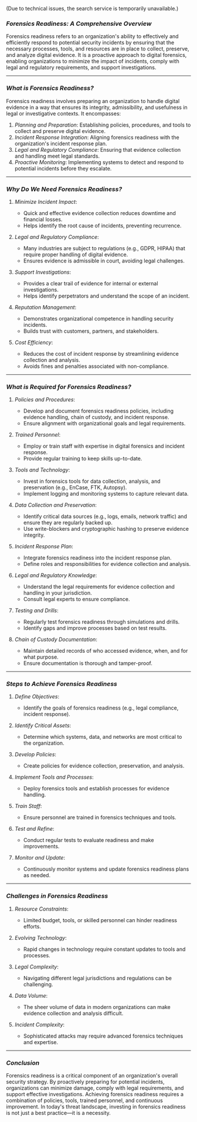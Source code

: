 (Due to technical issues, the search service is temporarily unavailable.)

### *Forensics Readiness: A Comprehensive Overview*

Forensics readiness refers to an organization's ability to effectively and efficiently respond to potential security incidents by ensuring that the necessary processes, tools, and resources are in place to collect, preserve, and analyze digital evidence. It is a proactive approach to digital forensics, enabling organizations to minimize the impact of incidents, comply with legal and regulatory requirements, and support investigations.

---

### *What is Forensics Readiness?*

Forensics readiness involves preparing an organization to handle digital evidence in a way that ensures its integrity, admissibility, and usefulness in legal or investigative contexts. It encompasses:

1. *Planning and Preparation*: Establishing policies, procedures, and tools to collect and preserve digital evidence.
2. *Incident Response Integration*: Aligning forensics readiness with the organization's incident response plan.
3. *Legal and Regulatory Compliance*: Ensuring that evidence collection and handling meet legal standards.
4. *Proactive Monitoring*: Implementing systems to detect and respond to potential incidents before they escalate.

---

### *Why Do We Need Forensics Readiness?*

1. *Minimize Incident Impact*:
   - Quick and effective evidence collection reduces downtime and financial losses.
   - Helps identify the root cause of incidents, preventing recurrence.

2. *Legal and Regulatory Compliance*:
   - Many industries are subject to regulations (e.g., GDPR, HIPAA) that require proper handling of digital evidence.
   - Ensures evidence is admissible in court, avoiding legal challenges.

3. *Support Investigations*:
   - Provides a clear trail of evidence for internal or external investigations.
   - Helps identify perpetrators and understand the scope of an incident.

4. *Reputation Management*:
   - Demonstrates organizational competence in handling security incidents.
   - Builds trust with customers, partners, and stakeholders.

5. *Cost Efficiency*:
   - Reduces the cost of incident response by streamlining evidence collection and analysis.
   - Avoids fines and penalties associated with non-compliance.

---

### *What is Required for Forensics Readiness?*

1. *Policies and Procedures*:
   - Develop and document forensics readiness policies, including evidence handling, chain of custody, and incident response.
   - Ensure alignment with organizational goals and legal requirements.

2. *Trained Personnel*:
   - Employ or train staff with expertise in digital forensics and incident response.
   - Provide regular training to keep skills up-to-date.

3. *Tools and Technology*:
   - Invest in forensics tools for data collection, analysis, and preservation (e.g., EnCase, FTK, Autopsy).
   - Implement logging and monitoring systems to capture relevant data.

4. *Data Collection and Preservation*:
   - Identify critical data sources (e.g., logs, emails, network traffic) and ensure they are regularly backed up.
   - Use write-blockers and cryptographic hashing to preserve evidence integrity.

5. *Incident Response Plan*:
   - Integrate forensics readiness into the incident response plan.
   - Define roles and responsibilities for evidence collection and analysis.

6. *Legal and Regulatory Knowledge*:
   - Understand the legal requirements for evidence collection and handling in your jurisdiction.
   - Consult legal experts to ensure compliance.

7. *Testing and Drills*:
   - Regularly test forensics readiness through simulations and drills.
   - Identify gaps and improve processes based on test results.

8. *Chain of Custody Documentation*:
   - Maintain detailed records of who accessed evidence, when, and for what purpose.
   - Ensure documentation is thorough and tamper-proof.

---

### *Steps to Achieve Forensics Readiness*

1. *Define Objectives*:
   - Identify the goals of forensics readiness (e.g., legal compliance, incident response).

2. *Identify Critical Assets*:
   - Determine which systems, data, and networks are most critical to the organization.

3. *Develop Policies*:
   - Create policies for evidence collection, preservation, and analysis.

4. *Implement Tools and Processes*:
   - Deploy forensics tools and establish processes for evidence handling.

5. *Train Staff*:
   - Ensure personnel are trained in forensics techniques and tools.

6. *Test and Refine*:
   - Conduct regular tests to evaluate readiness and make improvements.

7. *Monitor and Update*:
   - Continuously monitor systems and update forensics readiness plans as needed.

---

### *Challenges in Forensics Readiness*

1. *Resource Constraints*:
   - Limited budget, tools, or skilled personnel can hinder readiness efforts.

2. *Evolving Technology*:
   - Rapid changes in technology require constant updates to tools and processes.

3. *Legal Complexity*:
   - Navigating different legal jurisdictions and regulations can be challenging.

4. *Data Volume*:
   - The sheer volume of data in modern organizations can make evidence collection and analysis difficult.

5. *Incident Complexity*:
   - Sophisticated attacks may require advanced forensics techniques and expertise.

---

### *Conclusion*

Forensics readiness is a critical component of an organization's overall security strategy. By proactively preparing for potential incidents, organizations can minimize damage, comply with legal requirements, and support effective investigations. Achieving forensics readiness requires a combination of policies, tools, trained personnel, and continuous improvement. In today's threat landscape, investing in forensics readiness is not just a best practice—it is a necessity.
